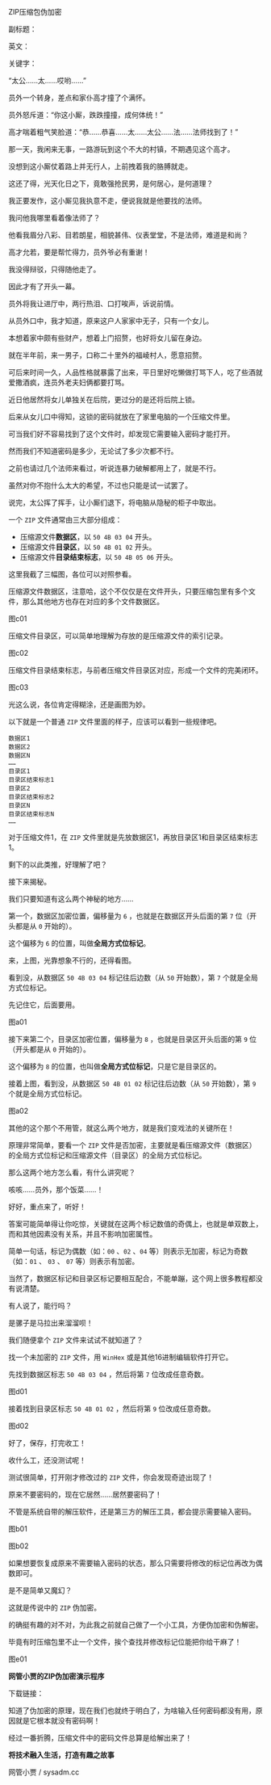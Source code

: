 ZIP压缩包伪加密

副标题：

英文：

关键字：



“太公……太……哎哟……”

员外一个转身，差点和家仆高才撞了个满怀。

员外怒斥道：“你这小厮，跌跌撞撞，成何体统！”

高才喘着粗气笑脸道：“恭……恭喜……太……太公……法……法师找到了！”



那一天，我闲来无事，一路游玩到这个不大的村镇，不期遇见这个高才。

没想到这小厮仗着路上并无行人，上前拽着我的胳膊就走。

这还了得，光天化日之下，竟敢强抢民男，是何居心，是何道理？

我正要发作，这小厮见我执意不走，便说我就是他要找的法师。

我问他我哪里看着像法师了？

他看我眉分八彩、目若朗星，相貌甚伟、仪表堂堂，不是法师，难道是和尚？

高才允若，要是帮忙得力，员外爷必有重谢！

我没得辩驳，只得随他走了。

因此才有了开头一幕。



员外将我让进厅中，两行热泪、口打唉声，诉说前情。

从员外口中，我才知道，原来这户人家家中无子，只有一个女儿。

本想着家中颇有些财产，想着上门招赘，也好将女儿留在身边。

就在半年前，来一男子，口称二十里外的福崚村人，愿意招赘。

可后来时间一久，人品性格就暴露了出来，平日里好吃懒做打骂下人，吃了些酒就爱撒酒疯，连员外老夫妇俩都要打骂。

近日他居然将女儿单独关在后院，更过分的是还将后院上锁。



后来从女儿口中得知，这锁的密码就放在了家里电脑的一个压缩文件里。

可当我们好不容易找到了这个文件时，却发现它需要输入密码才能打开。

然而我们不知道密码是多少，无论试了多少次都不行。

之前也请过几个法师来看过，听说连暴力破解都用上了，就是不行。



虽然对你不抱什么太大的希望，不过也只能是试一试罢了。

说完，太公挥了挥手，让小厮们退下，将电脑从隐秘的柜子中取出。



















一个 `ZIP` 文件通常由三大部分组成：

* 压缩源文件**数据区**，以 `50 4B 03 04` 开头。
* 压缩源文件**目录区**，以 `50 4B 01 02` 开头。
* 压缩源文件**目录结束标志**，以 `50 4B 05 06` 开头。



这里我截了三幅图，各位可以对照参看。



压缩源文件数据区，注意哈，这个不仅仅是在文件开头，只要压缩包里有多个文件，那么其他地方也存在对应的多个文件数据区。

图c01



压缩文件目录区，可以简单地理解为存放的是压缩源文件的索引记录。

图c02



压缩文件目录结束标志，与前者压缩文件目录区对应，形成一个文件的完美闭环。

图c03



光这么说，各位肯定得糊涂，还是画图为妙。

以下就是一个普通 `ZIP` 文件里面的样子，应该可以看到一些规律吧。

```
数据区1
数据区2
数据区N
……
目录区1
目录区结束标志1
目录区2
目录区结束标志2
目录区N
目录区结束标志N
……
```



对于压缩文件1，在 `ZIP` 文件里就是先放数据区1，再放目录区1和目录区结束标志1。

剩下的以此类推，好理解了吧？



接下来揭秘。

我们只要知道有这么两个神秘的地方……



第一个，数据区加密位置，偏移量为 `6` ，也就是在数据区开头后面的第 `7` 位（开头都是从 `0` 开始的）。

这个偏移为 `6` 的位置，叫做**全局方式位标记**。

来，上图，光靠想象不行的，还得看图。

看到没，从数据区 `50 4B 03 04` 标记往后边数（从 `50` 开始数），第 `7` 个就是全局方式位标记。

先记住它，后面要用。

图a01



接下来第二个，目录区加密位置，偏移量为 `8` ，也就是目录区开头后面的第 `9` 位（开头都是从 `0` 开始的）。

这个偏移为 `8` 的位置，也叫做**全局方式位标记**，只是它是目录区的。

接着上图，看到没，从数据区 `50 4B 01 02` 标记往后边数（从 `50` 开始数），第 `9` 个就是全局方式位标记。

图a02



其他的这个那个不用管，就这么两个地方，就是我们变戏法的关键所在！

原理非常简单，要看一个 `ZIP` 文件是否加密，主要就是看压缩源文件（数据区）的全局方式位标记和压缩源文件（目录区）的全局方式位标记。

那么这两个地方怎么看，有什么讲究呢？

咳咳……员外，那个饭菜……！

好好，重点来了，听好！



答案可能简单得让你吃惊，关键就在这两个标记数值的奇偶上，也就是单双数上，而和其他因素没有关系，并且不影响加密属性。

简单一句话，标记为偶数（如：`00` 、`02` 、`04` 等）则表示无加密，标记为奇数（如：`01` 、 `03` 、 `07` 等）则表示有加密。

当然了，数据区标记和目录区标记要相互配合，不能单蹦，这个网上很多教程都没有说清楚。



有人说了，能行吗？

是骡子是马拉出来溜溜呗！

我们随便拿个 `ZIP` 文件来试试不就知道了？



找一个未加密的 `ZIP` 文件，用 `WinHex` 或是其他16进制编辑软件打开它。

先找到数据区标志 `50 4B 03 04` ，然后将第 `7` 位改成任意奇数。

图d01



接着找到目录区标志 `50 4B 01 02` ，然后将第 `9` 位改成任意奇数。

图d02



好了，保存，打完收工！

收什么工，还没测试呢！

测试很简单，打开刚才修改过的 `ZIP` 文件，你会发现奇迹出现了！

原来不要密码的，现在它居然……居然要密码了！

不管是系统自带的解压软件，还是第三方的解压工具，都会提示需要输入密码。

图b01

图b02



如果想要恢复成原来不需要输入密码的状态，那么只需要将修改的标记位再改为偶数即可。

是不是简单又魔幻？

这就是传说中的 `ZIP` 伪加密。

的确挺有趣的对不对，为此我之前就自己做了一个小工具，方便伪加密和伪解密。

毕竟有时压缩包里不止一个文件，挨个查找并修改标记位能把你给干麻了！

图e01



**网管小贾的ZIP伪加密演示程序**

下载链接：



知道了伪加密的原理，现在我们也就终于明白了，为啥输入任何密码都没有用，原因就是它根本就没有密码啊！

经过一番折腾，压缩文件中的密码文件总算是给解出来了！









**将技术融入生活，打造有趣之故事**

网管小贾 / sysadm.cc
